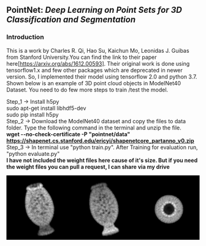 ## PointNet: *Deep Learning on Point Sets for 3D Classification and Segmentation*
### Introduction
This is a work by Charles R. Qi, Hao Su, Kaichun Mo, Leonidas J. Guibas from Stanford University.You can find the link to their paper here[https://arxiv.org/abs/1612.00593]. Their original work is done using tensorflow1.x and few other packages which are deprecated in newer version. So, I implemented their model using tensorflow 2.0 and python 3.7. Shown below is an example of 3D point cloud objects in ModelNet40 Dataset. You need to do few more steps to train /test the model.

Step_1 -> Install h5py<br>
          sudo apt-get install libhdf5-dev<br>
          sudo pip install h5py<br>
Step_2 -> Download the ModelNet40 dataset and copy the files to data folder. Type the following command in the terminal and unzip the file.<br>
<b>wget --no-check-certificate -P "pointnet/data" https://shapenet.cs.stanford.edu/ericyi/shapenetcore_partanno_v0.zip</b><br>
 Step_3 -> In terminal use "python train.py". After Training for evaluation run, "python evaluate.py"<br>
<b> I have not included the weight files here cause of it's size. But if you need the weight files you can pull a request, I can share via my drive </b>
 
![3D point cloud vase](https://github.com/SonuDileep/3-D-Object-Detection-using-PointNet/blob/master/vase.jpg)

